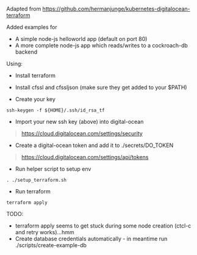 Adapted from https://github.com/hermanjunge/kubernetes-digitalocean-terraform

Added examples for
* A simple node-js helloworld app (default on port 80)
* A more complete node-js app which reads/writes to a cockroach-db backend

Using:

* Install terraform
* Install cfssl and cfssljson (make sure they get added to your $PATH)

* Create your key
```
ssh-keygen -f ${HOME}/.ssh/id_rsa_tf
```

* Import your new ssh key (above) into digital-ocean
> https://cloud.digitalocean.com/settings/security

* Create a digital-ocean token and add it to ./secrets/DO_TOKEN
> https://cloud.digitalocean.com/settings/api/tokens

* Run helper script to setup env
```
. ./setup_terraform.sh
```

* Run terraform
```
terraform apply
```


TODO:
* terraform apply seems to get stuck during some node creation (ctcl-c and retry works)...hmm
* Create database credentials automatically - in meantime run ./scripts/create-example-db

